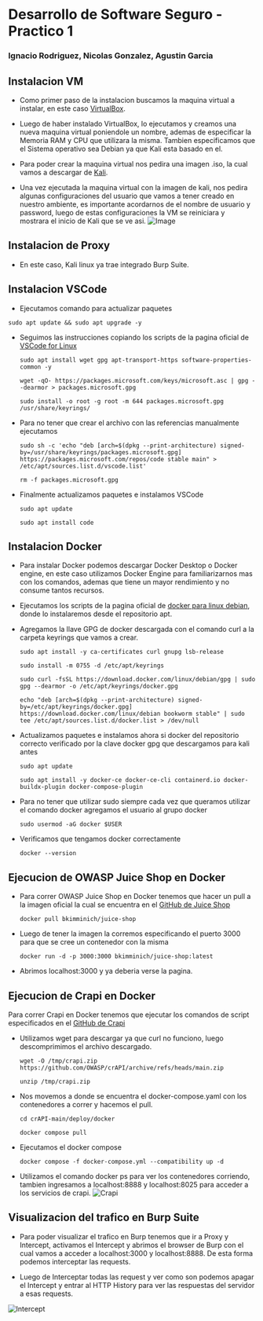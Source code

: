 # Desarrollo de Software Seguro - Practico 1

### Ignacio Rodriguez, Nicolas Gonzalez, Agustin Garcia

## Instalacion VM

- Como primer paso de la instalacion buscamos la maquina virtual a instalar, en este caso [VirtualBox](https://www.oracle.com/es/virtualization/technologies/vm/downloads/virtualbox-downloads.html?source=:ow:o:p:nav:mmddyyVirtualBoxHero_es&intcmp=:ow:o:p:nav:mmddyyVirtualBoxHero_es).

- Luego de haber instalado VirtualBox, lo ejecutamos y creamos una nueva maquina virtual poniendole un nombre, ademas de especificar la Memoria RAM y CPU que utilizara la misma. Tambien especificamos que el Sistema operativo sea Debian ya que Kali esta basado en el.

- Para poder crear la maquina virtual nos pedira una imagen .iso, la cual vamos a descargar de [Kali](https://www.kali.org/get-kali/#kali-installer-images).

- Una vez ejecutada la maquina virtual con la imagen de kali, nos pedira algunas configuraciones del usuario que vamos a tener creado en nuestro ambiente, es importante acordarnos de el nombre de usuario y password, luego de estas configuraciones la VM se reiniciara y mostrara el inicio de Kali que se ve asi.
  ![Image](https://i.imgur.com/d1wrKG3.png)

## Instalacion de Proxy

- En este caso, Kali linux ya trae integrado Burp Suite.

## Instalacion VSCode

- Ejecutamos comando para actualizar paquetes
<pre><code>sudo apt update && sudo apt upgrade -y</code></pre>

- Seguimos las instrucciones copiando los scripts de la pagina oficial de [VSCode for Linux](https://code.visualstudio.com/docs/setup/linux#_install-vs-code-on-linux)
  <pre><code>sudo apt install wget gpg apt-transport-https software-properties-common -y</code></pre>
  <pre><code>wget -qO- https://packages.microsoft.com/keys/microsoft.asc | gpg --dearmor > packages.microsoft.gpg</code></pre>
  <pre><code>sudo install -o root -g root -m 644 packages.microsoft.gpg /usr/share/keyrings/</code></pre>
- Para no tener que crear el archivo con las referencias manualmente ejecutamos
  <pre><code>sudo sh -c 'echo "deb [arch=$(dpkg --print-architecture) signed-by=/usr/share/keyrings/packages.microsoft.gpg] https://packages.microsoft.com/repos/code stable main" > /etc/apt/sources.list.d/vscode.list'</code></pre>
  <pre><code>rm -f packages.microsoft.gpg</code></pre>
- Finalmente actualizamos paquetes e instalamos VSCode
  <pre><code>sudo apt update</code></pre>
  <pre><code>sudo apt install code</code></pre>

## Instalacion Docker

- Para instalar Docker podemos descargar Docker Desktop o Docker engine, en este caso utilizamos Docker Engine para familiarizarnos mas con los comandos, ademas que tiene un mayor rendimiento y no consume tantos recursos.

- Ejecutamos los scripts de la pagina oficial de [docker para linux debian](https://docs.docker.com/engine/install/debian/), donde lo instalaremos desde el repositorio apt.
- Agregamos la llave GPG de docker descargada con el comando curl a la carpeta keyrings que vamos a crear.
    <pre><code>sudo apt install -y ca-certificates curl gnupg lsb-release</code></pre>
    <pre><code>sudo install -m 0755 -d /etc/apt/keyrings</code></pre>
    <pre><code>sudo curl -fsSL https://download.docker.com/linux/debian/gpg | sudo gpg --dearmor -o /etc/apt/keyrings/docker.gpg</code></pre>
    <pre><code>echo "deb [arch=$(dpkg --print-architecture) signed-by=/etc/apt/keyrings/docker.gpg] https://download.docker.com/linux/debian bookworm stable" | sudo tee /etc/apt/sources.list.d/docker.list > /dev/null</code></pre>
- Actualizamos paquetes e instalamos ahora si docker del repositorio correcto verificado por la clave docker gpg que descargamos para kali antes
    <pre><code>sudo apt update</code></pre>
    <pre><code>sudo apt install -y docker-ce docker-ce-cli containerd.io docker-buildx-plugin docker-compose-plugin</code></pre>
- Para no tener que utilizar sudo siempre cada vez que queramos utilizar el comando docker agregamos el usuario al grupo docker
    <pre><code>sudo usermod -aG docker $USER</code></pre>
- Verificamos que tengamos docker correctamente
    <pre><code>docker --version</code></pre>

## Ejecucion de OWASP Juice Shop en Docker

- Para correr OWASP Juice Shop en Docker tenemos que hacer un pull a la imagen oficial la cual se encuentra en el [GitHub de Juice Shop](https://github.com/juice-shop/juice-shop)
    <pre><code>docker pull bkimminich/juice-shop</code></pre>
- Luego de tener la imagen la corremos especificando el puerto 3000 para que se cree un contenedor con la misma
    <pre><code>docker run -d -p 3000:3000 bkimminich/juice-shop:latest</code></pre>

- Abrimos localhost:3000 y ya deberia verse la pagina.

## Ejecucion de Crapi en Docker

Para correr Crapi en Docker tenemos que ejecutar los comandos de script especificados en el [GitHub de Crapi](https://github.com/OWASP/crAPI)

- Utilizamos wget para descargar ya que curl no funciono, luego descomprimimos el archivo descargado.
    <pre><code>wget -O /tmp/crapi.zip https://github.com/OWASP/crAPI/archive/refs/heads/main.zip</code></pre>
    <pre><code>unzip /tmp/crapi.zip</code></pre>

- Nos movemos a donde se encuentra el docker-compose.yaml con los contenedores a correr y hacemos el pull.
    <pre><code>cd crAPI-main/deploy/docker</code></pre>
    <pre><code>docker compose pull</code></pre>

- Ejecutamos el docker compose
    <pre><code>docker compose -f docker-compose.yml --compatibility up -d</code></pre>

- Utilizamos el comando docker ps para ver los contenedores corriendo, tambien ingresamos a localhost:8888 y localhost:8025 para acceder a los servicios de crapi.
  ![Crapi](https://i.imgur.com/4d2gvdz.png)

## Visualizacion del trafico en Burp Suite

- Para poder visualizar el trafico en Burp tenemos que ir a Proxy y Intercept, activamos el Intercept y abrimos el browser de Burp con el cual vamos a acceder a localhost:3000 y localhost:8888. De esta forma podemos interceptar las requests.

- Luego de Interceptar todas las request y ver como son podemos apagar el Intercept y entrar al HTTP History para ver las respuestas del servidor a esas requests.

![Intercept](https://i.imgur.com/m666yPW.png)
